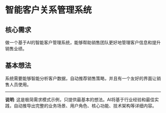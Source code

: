 # 智能客户关系管理系统

## 核心需求

做一个基于AI的智能客户管理系统，能够帮助销售团队更好地管理客户信息和提升销售业绩。

## 基本想法

系统需要能够智能分析客户数据，自动推荐销售策略，并且有一个友好的界面让销售人员使用。

---

**说明**: 这是极简需求模式示例，只提供最基本的想法。AI将基于行业经验和最佳实践，自动推导出完整的业务场景、用户角色、核心功能、技术架构等详细内容。